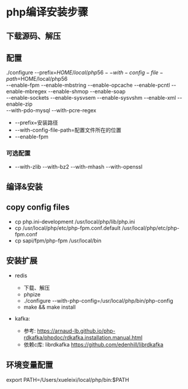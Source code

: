 # php编译安装步骤

## 下载源码、解压

## 配置

./configure --prefix=$HOME/local/php56 --with-config-file-path=$HOME/local/php56\
 --enable-fpm --enable-mbstring --enable-opcache --enable-pcntl --enable-mbregex --enable-shmop --enable-soap \
 --enable-sockets --enable-sysvsem --enable-sysvshm --enable-xml --enable-zip \
 --with-pdo-mysql --with-pcre-regex

- --prefix=安装路径
- --with-config-file-path=配置文件所在的位置
- --enable-fpm

### 可选配置

- --with-zlib --with-bz2 --with-mhash --with-openssl

## 编译&安装

## copy config files
- cp php.ini-development /usr/local/php/lib/php.ini
- cp /usr/local/php/etc/php-fpm.conf.default /usr/local/php/etc/php-fpm.conf
- cp sapi/fpm/php-fpm /usr/local/bin


## 安装扩展
- redis
    - 下载、解压
    - phpize
    - ./configure --with-php-config=/usr/local/php/bin/php-config
    - make && make install

- kafka:
    - 参考:  https://arnaud-lb.github.io/php-rdkafka/phpdoc/rdkafka.installation.manual.html
    - 依赖c库: librdkafka  https://github.com/edenhill/librdkafka

## 环境变量配置 
export PATH=/Users/xueleixi/local/php/bin:$PATH

